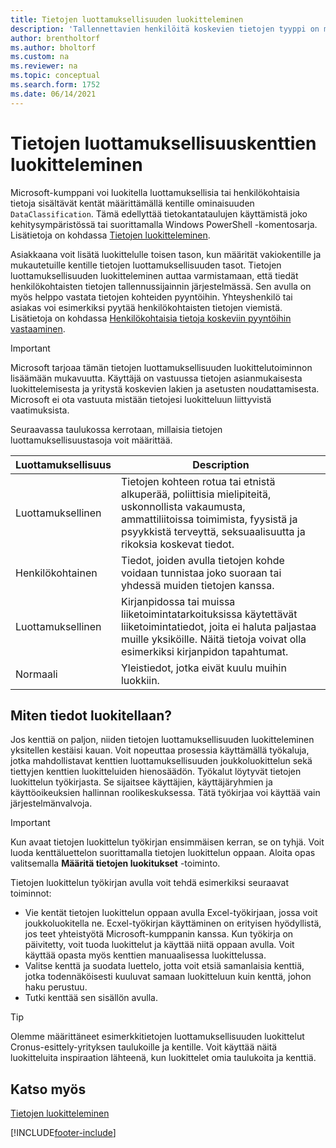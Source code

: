 ```yaml
---
title: Tietojen luottamuksellisuuden luokitteleminen
description: 'Tallennettavien henkilöitä koskevien tietojen tyyppi on määritettävä, jotta voit vastata tietojen kohteiden pyyntöihin.'
author: brentholtorf
ms.author: bholtorf
ms.custom: na
ms.reviewer: na
ms.topic: conceptual
ms.search.form: 1752
ms.date: 06/14/2021
---
```


# <a name="classifying-data-sensitivity-fields"></a><a name="classifying-data-sensitivity-fields"></a><a name="classifying-data-sensitivity-fields"></a>Tietojen luottamuksellisuuskenttien luokitteleminen
Microsoft-kumppani voi luokitella luottamuksellisia tai henkilökohtaisia tietoja sisältävät kentät määrittämällä kentille ominaisuuden ```DataClassification```. Tämä edellyttää tietokantataulujen käyttämistä joko kehitysympäristössä tai suorittamalla Windows PowerShell -komentosarja. Lisätietoja on kohdassa [Tietojen luokitteleminen](/dynamics365/business-central/dev-itpro/developer/devenv-classifying-data).  

Asiakkaana voit lisätä luokittelulle toisen tason, kun määrität vakiokentille ja mukautetuille kentille tietojen luottamuksellisuuden tasot. Tietojen luottamuksellisuuden luokitteleminen auttaa varmistamaan, että tiedät henkilökohtaisten tietojen tallennussijainnin järjestelmässä. Sen avulla on myös helppo vastata tietojen kohteiden pyyntöihin. Yhteyshenkilö tai asiakas voi esimerkiksi pyytää henkilökohtaisten tietojen viemistä. Lisätietoja on kohdassa [Henkilökohtaisia tietoja koskeviin pyyntöihin vastaaminen](admin-responding-to-requests-about-personal-data.md).

> [!Important]
> Microsoft tarjoaa tämän tietojen luottamuksellisuuden luokittelutoiminnon lisäämään mukavuutta. Käyttäjä on vastuussa tietojen asianmukaisesta luokittelemisesta ja yritystä koskevien lakien ja asetusten noudattamisesta. Microsoft ei ota vastuuta mistään tietojesi luokitteluun liittyvistä vaatimuksista.  

Seuraavassa taulukossa kerrotaan, millaisia tietojen luottamuksellisuustasoja voit määrittää.

|Luottamuksellisuus|Description|
|----|----|
|Luottamuksellinen | Tietojen kohteen rotua tai etnistä alkuperää, poliittisia mielipiteitä, uskonnollista vakaumusta, ammattiliitoissa toimimista, fyysistä ja psyykkistä terveyttä, seksuaalisuutta ja rikoksia koskevat tiedot. |
|Henkilökohtainen | Tiedot, joiden avulla tietojen kohde voidaan tunnistaa joko suoraan tai yhdessä muiden tietojen kanssa.|
|Luottamuksellinen | Kirjanpidossa tai muissa liiketoimintatarkoituksissa käytettävät liiketoimintatiedot, joita ei haluta paljastaa muille yksiköille. Näitä tietoja voivat olla esimerkiksi kirjanpidon tapahtumat.|
|Normaali | Yleistiedot, jotka eivät kuulu muihin luokkiin.|

## <a name="how-do-i-classify-my-data"></a><a name="how-do-i-classify-my-data"></a><a name="how-do-i-classify-my-data"></a>Miten tiedot luokitellaan?

Jos kenttiä on paljon, niiden tietojen luottamuksellisuuden luokitteleminen yksitellen kestäisi kauan. Voit nopeuttaa prosessia käyttämällä työkaluja, jotka mahdollistavat kenttien luottamuksellisuuden joukkoluokittelun sekä tiettyjen kenttien luokitteluiden hienosäädön. Työkalut löytyvät tietojen luokittelun työkirjasta. Se sijaitsee käyttäjien, käyttäjäryhmien ja käyttöoikeuksien hallinnan roolikeskuksessa. Tätä työkirjaa voi käyttää vain järjestelmänvalvoja.

> [!Important]
> Kun avaat tietojen luokittelun työkirjan ensimmäisen kerran, se on tyhjä. Voit luoda kenttäluettelon suorittamalla tietojen luokittelun oppaan. Aloita opas valitsemalla **Määritä tietojen luokitukset** -toiminto.

Tietojen luokittelun työkirjan avulla voit tehdä esimerkiksi seuraavat toiminnot:  

* Vie kentät tietojen luokittelun oppaan avulla Excel-työkirjaan, jossa voit joukkoluokitella ne. Ecxel-työkirjan käyttäminen on erityisen hyödyllistä, jos teet yhteistyötä Microsoft-kumppanin kanssa. Kun työkirja on päivitetty, voit tuoda luokittelut ja käyttää niitä oppaan avulla. Voit käyttää opasta myös kenttien manuaalisessa luokittelussa.  
* Valitse kenttä ja suodata luettelo, jotta voit etsiä samanlaisia kenttiä, jotka todennäköisesti kuuluvat samaan luokitteluun kuin kenttä, johon haku perustuu.  
* Tutki kenttää sen sisällön avulla.  

> [!Tip]
> Olemme määrittäneet esimerkkitietojen luottamuksellisuuden luokittelut Cronus-esittely-yrityksen taulukoille ja kentille. Voit käyttää näitä luokitteluita inspiraation lähteenä, kun luokittelet omia taulukoita ja kenttiä.

## <a name="see-also"></a><a name="see-also"></a><a name="see-also"></a>Katso myös

[Tietojen luokitteleminen](/dynamics365/business-central/dev-itpro/developer/devenv-classifying-data)  


[!INCLUDE[footer-include](includes/footer-banner.md)]
